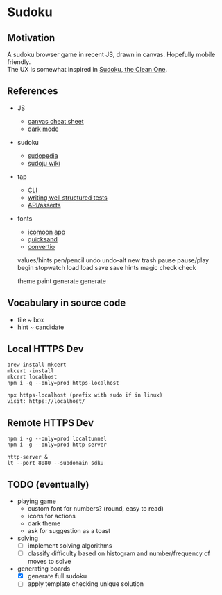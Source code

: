 # Sudoku

## Motivation

A sudoku browser game in recent JS, drawn in canvas. Hopefully mobile friendly.  
The UX is somewhat inspired in [Sudoku, the Clean One](https://play.google.com/store/apps/details?id=ee.dustland.android.dustlandsudoku).

## References

- JS
  - [canvas cheat sheet](https://simon.html5.org/dump/html5-canvas-cheat-sheet.html)
  - [dark mode](https://flaviocopes.com/javascript-detect-dark-mode/)
- sudoku
  - [sudopedia](http://sudopedia.enjoysudoku.com/)
  - [sudoju wiki](https://www.sudokuwiki.org/sudoku.htm)
- tap
  - [CLI](https://node-tap.org/docs/cli/)
  - [writing well structured tests](https://node-tap.org/docs/structure/)
  - [API/asserts](https://node-tap.org/docs/api/asserts/)
- fonts

  - [icomoon app](https://icomoon.io/app/)
  - [quicksand](https://www.fontsquirrel.com/fonts/quicksand)
  - [convertio](https://convertio.co/otf-woff/)

  values/hints pen/pencil
  undo undo-alt
  new trash
  pause pause/play
  begin stopwatch
  load load
  save save
  hints magic
  check check

  theme paint
  generate generate

## Vocabulary in source code

- tile ~ box
- hint ~ candidate

## Local HTTPS Dev

    brew install mkcert
    mkcert -install
    mkcert localhost
    npm i -g --only=prod https-localhost

    npx https-localhost (prefix with sudo if in linux)
    visit: https://localhost/

## Remote HTTPS Dev

    npm i -g --only=prod localtunnel
    npm i -g --only=prod http-server

    http-server &
    lt --port 8080 --subdomain sdku

## TODO (eventually)

- playing game
  - custom font for numbers? (round, easy to read)
  - icons for actions
  - dark theme
  - ask for suggestion as a toast
- solving
  - [ ] implement solving algorithms
  - [ ] classify difficulty based on histogram and number/frequency of moves to solve
- generating boards
  - [x] generate full sudoku
  - [ ] apply template checking unique solution
